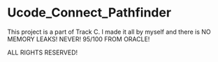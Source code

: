 # Ucode_Connect_Pathfinder

This project is a part of Track C. I made it all by myself and there is NO MEMORY LEAKS! NEVER! 95/100 FROM ORACLE!

ALL RIGHTS RESERVED!

